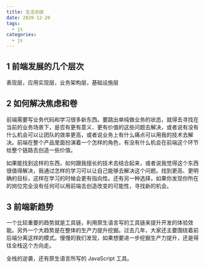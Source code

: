 ```yaml
---
title: 生活总结
date: 2020-12-20
tags:
  - js
categories:
  - js
---
```


## 1 前端发展的几个层次

表现层，应用实现层，业务架构层，基础设施层

## 2 如何解决焦虑和卷

前端需要写业务代码和学习很多新东西。要跳出单纯做业务的状态，就得去寻找在当前的业务场景下，是否有更有意义、更有价值的这些问题去解决，或者说有没有什么机会可以让团队的效率更高，或者说业务上有什么痛点可以用我的技术去解决。前端在整个产品里面扮演着一个怎样的角色，有没有什么机会在前端这个环节给整个链路去创造一些价值。

如果能找到这样的东西，如何跟我擅长的技术去结合起来，或者说我觉得这个东西很值得解决，我通过怎样的学习可以让自己能够去解决这个问题。找到更高、更明确的目标，这样在学习的时候会更有指向性。还有另一种选择，如果你发现你所在的岗位完全没有任何可以用前端去创造改变的可能性，寻找新的机会。

## 3 前端新趋势

一个比较重要的趋势就是工具链，利用原生语言写的工具链来提升开发的体验效能。另外一个大趋势是在整体的生产力提升挖掘。过去几年，大家还主要围绕着前后端分离这样的模式。慢慢的我们发现，如果想要进一步挖掘生产力提升，还是得往全栈这个方向走。

全栈的逆袭，还有原生语言所写的 JavaScript 工具。
